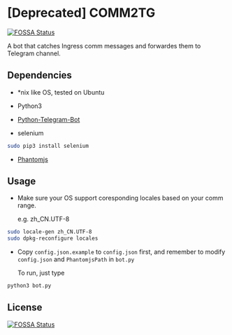 # [Deprecated] COMM2TG
[![FOSSA Status](https://app.fossa.io/api/projects/git%2Bgithub.com%2Fclarkzjw%2FCOMM2TG.svg?type=shield)](https://app.fossa.io/projects/git%2Bgithub.com%2Fclarkzjw%2FCOMM2TG?ref=badge_shield)


A bot that catches Ingress comm messages and forwardes them to Telegram channel.

## Dependencies

+ *nix like OS, tested on Ubuntu

+ Python3

+ [Python-Telegram-Bot](https://github.com/python-telegram-bot/python-telegram-bot)

+ selenium

```bash
sudo pip3 install selenium
```

+ [Phantomjs](http://phantomjs.org/)

## Usage

+ Make sure your OS support coresponding locales based on your comm range.

  e.g. zh_CN.UTF-8

```bash
sudo locale-gen zh_CN.UTF-8
sudo dpkg-reconfigure locales
```

+ Copy `config.json.example` to `config.json` first, and remember to modify `config.json` and `PhantomjsPath` in `bot.py`

  To run, just type

```bash
python3 bot.py
```


## License
[![FOSSA Status](https://app.fossa.io/api/projects/git%2Bgithub.com%2Fclarkzjw%2FCOMM2TG.svg?type=large)](https://app.fossa.io/projects/git%2Bgithub.com%2Fclarkzjw%2FCOMM2TG?ref=badge_large)
